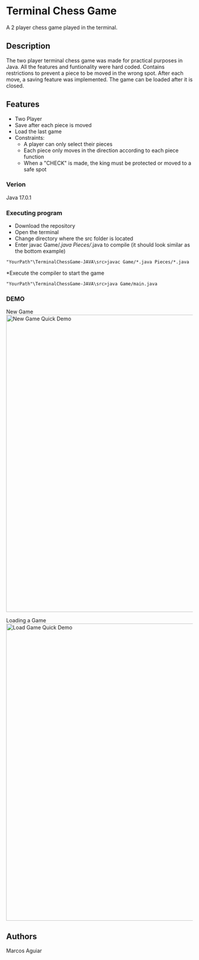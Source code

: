 # Terminal Chess Game

A 2 player chess game played in the terminal.

## Description

The two player terminal chess game was made for practical purposes in Java. All the features and funtionality were hard coded. Contains restrictions to prevent a piece to be moved in the wrong spot.
After each move, a saving feature was implemented. The game can be loaded after it is closed.

## Features
* Two Player
* Save after each piece is moved
* Load the last game
* Constraints:
	* A player can only select their pieces
	* Each piece only moves in the direction according to each piece function
	* When a "CHECK" is made, the king must be protected or moved to a safe spot


### Verion

Java 17.0.1


### Executing program
* Download the repository
* Open the terminal
* Change directory where the src folder is located
* Enter javac Game/*.java Pieces/*.java to compile
	(it should look similar as the bottom example)
```
"YourPath"\TerminalChessGame-JAVA\src>javac Game/*.java Pieces/*.java
```
*Execute the compiler to start the game
```
"YourPath"\TerminalChessGame-JAVA\src>java Game/main.java
```

### DEMO
New Game
<br/>
<img src='https://i.imgur.com/ZJWvXd9.gif' title ='New Game Quick Demo' width=800px />

Loading a Game
<br/>
<img src='https://i.imgur.com/eWqSYTB.gif' title ='Load Game Quick Demo' width=800px />

## Authors
Marcos Aguiar
